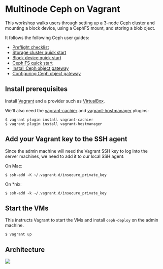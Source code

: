 # Multinode Ceph on Vagrant

This workshop walks users through setting up a 3-node [Ceph](http://ceph.com) cluster and mounting a block device, using a CephFS mount, and storing a blob oject.

It follows the following Ceph user guides:

*   [Preflight checklist](http://ceph.com/docs/master/start/quick-start-preflight/)
*   [Storage cluster quick start](http://ceph.com/docs/master/start/quick-ceph-deploy/)
*   [Block device quick start](http://ceph.com/docs/master/start/quick-rbd/)
*   [Ceph FS quick start](http://ceph.com/docs/master/start/quick-cephfs/)
*   [Install Ceph object gateway](http://ceph.com/docs/master/install/install-ceph-gateway/)
*   [Configuring Ceph object gateway](http://ceph.com/docs/master/radosgw/config/)

## Install prerequisites

Install [Vagrant](http://www.vagrantup.com/downloads.html) and a provider such as [VirtualBox](https://www.virtualbox.org/wiki/Downloads).

We'll also need the [vagrant-cachier](https://github.com/fgrehm/vagrant-cachier) and [vagrant-hostmanager](https://github.com/smdahlen/vagrant-hostmanager) plugins:

```console
$ vagrant plugin install vagrant-cachier
$ vagrant plugin install vagrant-hostmanager
```

## Add your Vagrant key to the SSH agent

Since the admin machine will need the Vagrant SSH key to log into the server machines, we need to add it to our local SSH agent:

On Mac:
```console
$ ssh-add -K ~/.vagrant.d/insecure_private_key
```

On \*nix:
```console
$ ssh-add -k ~/.vagrant.d/insecure_private_key
```

## Start the VMs

This instructs Vagrant to start the VMs and install `ceph-deploy` on the admin machine.

```console
$ vagrant up
```

## Architecture

![](https://docs.ceph.com/docs/master/_images/ditaa-b490c5d9d3bb6984503b59681d08337aff62e992.png)
